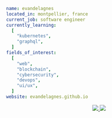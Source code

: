 ```yaml
name: evandelagnes
located_in: montpellier, france
current_job: software engineer
currently_learning:
  [
    "kubernetes",
    "graphql",
  ]
fields_of_interest:
  [
    "web",
    "blockchain",
    "cybersecurity",
    "devops",
    "ui/ux",
  ]
website: evandelagnes.github.io
```

<p style="text-align:center">
<a href="https://www.linkedin.com/in/evandelagnes/" rel="nofollow noreferrer">
<img src="https://img.shields.io/badge/LinkedIn-0077B5?style=for-the-badge&logo=linkedin&logoColor=white" />
<a/>
<a href="https://github.com/evandelagnes" rel="nofollow noreferrer">
<img src="https://img.shields.io/badge/GitHub-100000?style=for-the-badge&logo=github&logoColor=white" />
<a/></p>